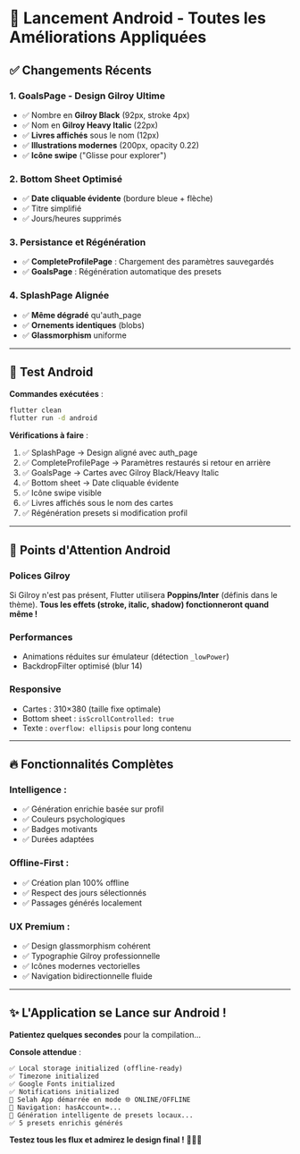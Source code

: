 # 🚀 Lancement Android - Toutes les Améliorations Appliquées

## ✅ Changements Récents

### **1. GoalsPage - Design Gilroy Ultime**
- ✅ Nombre en **Gilroy Black** (92px, stroke 4px)
- ✅ Nom en **Gilroy Heavy Italic** (22px)
- ✅ **Livres affichés** sous le nom (12px)
- ✅ **Illustrations modernes** (200px, opacity 0.22)
- ✅ **Icône swipe** ("Glisse pour explorer")

### **2. Bottom Sheet Optimisé**
- ✅ **Date cliquable évidente** (bordure bleue + flèche)
- ✅ Titre simplifié
- ✅ Jours/heures supprimés

### **3. Persistance et Régénération**
- ✅ **CompleteProfilePage** : Chargement des paramètres sauvegardés
- ✅ **GoalsPage** : Régénération automatique des presets

### **4. SplashPage Alignée**
- ✅ **Même dégradé** qu'auth_page
- ✅ **Ornements identiques** (blobs)
- ✅ **Glassmorphism** uniforme

---

## 📱 Test Android

**Commandes exécutées** :
```bash
flutter clean
flutter run -d android
```

**Vérifications à faire** :
1. ✅ SplashPage → Design aligné avec auth_page
2. ✅ CompleteProfilePage → Paramètres restaurés si retour en arrière
3. ✅ GoalsPage → Cartes avec Gilroy Black/Heavy Italic
4. ✅ Bottom sheet → Date cliquable évidente
5. ✅ Icône swipe visible
6. ✅ Livres affichés sous le nom des cartes
7. ✅ Régénération presets si modification profil

---

## 🎯 Points d'Attention Android

### **Polices Gilroy**
Si Gilroy n'est pas présent, Flutter utilisera **Poppins/Inter** (définis dans le thème).
**Tous les effets (stroke, italic, shadow) fonctionneront quand même !**

### **Performances**
- Animations réduites sur émulateur (détection `_lowPower`)
- BackdropFilter optimisé (blur 14)

### **Responsive**
- Cartes : 310×380 (taille fixe optimale)
- Bottom sheet : `isScrollControlled: true`
- Texte : `overflow: ellipsis` pour long contenu

---

## 🔥 Fonctionnalités Complètes

### **Intelligence** :
- ✅ Génération enrichie basée sur profil
- ✅ Couleurs psychologiques
- ✅ Badges motivants
- ✅ Durées adaptées

### **Offline-First** :
- ✅ Création plan 100% offline
- ✅ Respect des jours sélectionnés
- ✅ Passages générés localement

### **UX Premium** :
- ✅ Design glassmorphism cohérent
- ✅ Typographie Gilroy professionnelle
- ✅ Icônes modernes vectorielles
- ✅ Navigation bidirectionnelle fluide

---

## ✨ L'Application se Lance sur Android !

**Patientez quelques secondes** pour la compilation...

**Console attendue** :
```
✅ Local storage initialized (offline-ready)
✅ Timezone initialized
✅ Google Fonts initialized
✅ Notifications initialized
🎉 Selah App démarrée en mode 🌐 ONLINE/OFFLINE
🧭 Navigation: hasAccount=...
🧠 Génération intelligente de presets locaux...
✅ 5 presets enrichis générés
```

**Testez tous les flux et admirez le design final !** 🚀✨🎯

